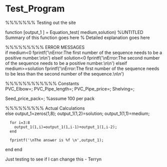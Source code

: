 Test_Program
============

%%%%%%%    Testing out the site         

function [output_1 ] = Equation_test( medium,solution)
%UNTITLED Summary of this function goes here
%   Detailed explanation goes here


%%%%%%%%%    ERROR MESSAGES   
  if medium<0
      fprintf('\nError:The first number of the sequence needs to be a positive number.\n\n')
  elseif solution<0
      fprintf('\nError:The second number of the sequence needs to be a positive number.\n\n')
  elseif medium>=solution
      fprintf('\nError:The first number of the sequence needs to be less than the second number of the sequence.\n\n')

 %%%%%%%%%%%%  Constants     
 PVC_Elbow=;
 PVC_Pipe_length=;
 PVC_Pipe_price=;
 Shelving=;
 
 Seed_price_pack=;      %assume 100 per pack
 
      
      
      
  %%%%%%%%%       Actual Calculations   
  else
      output_1=zeros(1,8);
      output_1(1,2)=solution;
      output_1(1,1)=medium;
      
      for i=3:8
        output_1(1,i)=output_1(1,i-1)+output_1(1,i-2);
      end
      
      fprintf('\nThe answer is %f \n',output_1);
  end
end

Just testing to see if I can change this - Terryn
